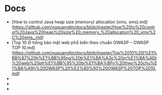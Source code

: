 # Docs
* [How to control Java heap size (memory) allocation (xmx, xms).md] (https://github.com/vuquangtin/docs/blob/master/How%20to%20control%20Java%20heap%20size%20_memory_%20allocation%20_xmx%2C%20xms_.md)
* [Top 10 lỗ hổng bảo mật web phổ biến theo chuẩn OWASP – OWASP TOP 10.md] (https://github.com/vuquangtin/docs/blob/master/Top%2010%20l%E1%BB%97%20h%E1%BB%95ng%20b%E1%BA%A3o%20m%E1%BA%ADt%20web%20ph%E1%BB%95%20bi%E1%BA%BFn%20theo%20chu%E1%BA%A9n%20OWASP%20%E2%80%93%20OWASP%20TOP%2010.md)
* []()
* []()
* []()